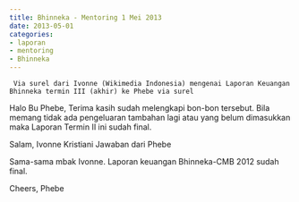 ```yaml
---
title: Bhinneka - Mentoring 1 Mei 2013
date: 2013-05-01
categories:
- laporan
- mentoring
- Bhinneka
---
```


     Via surel dari Ivonne (Wikimedia Indonesia) mengenai Laporan Keuangan Bhinneka termin III (akhir) ke Phebe via surel

Halo Bu Phebe, Terima kasih sudah melengkapi bon-bon tersebut. Bila memang tidak ada pengeluaran tambahan lagi atau yang belum dimasukkan maka Laporan Termin II ini sudah final.

Salam, Ivonne Kristiani
Jawaban dari Phebe

Sama-sama mbak Ivonne. Laporan keuangan Bhinneka-CMB 2012 sudah final.

Cheers, Phebe 
